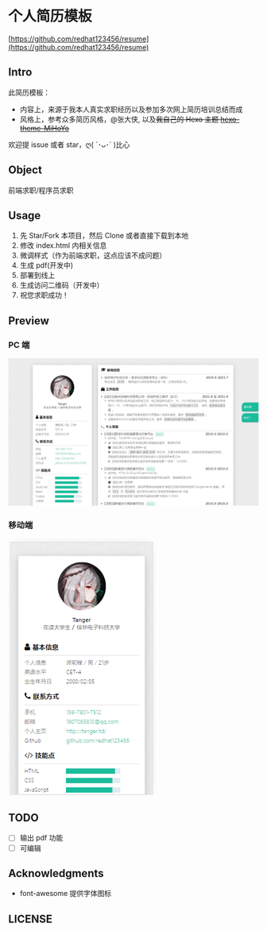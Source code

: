 # 个人简历模板

[https://github.com/redhat123456/resume](https://github.com/redhat123456/resume)

## Intro

此简历模板：

- 内容上，来源于我本人真实求职经历以及参加多次网上简历培训总结而成
- 风格上，参考众多简历风格，@张大侠, 以及~~我自己的 Hexo 主题 [hexo-theme-MiHoYo](https://github.com/redhat123456/hexo-theme-MiHoYo)~~

欢迎提 issue 或者 star，ღ( ´･ᴗ･` )比心

## Object

前端求职/程序员求职

## Usage

1. 先 Star/Fork 本项目，然后 Clone 或者直接下载到本地
2. 修改 index.html 内相关信息
3. 微调样式（作为前端求职，这点应该不成问题）
4. 生成 pdf(开发中)
5. 部署到线上
6. 生成访问二维码（开发中）
7. 祝您求职成功！

## Preview

### PC 端

![](assets/images/pc.png)

### 移动端

![](assets/images/ip.png)

## TODO

- [ ] 输出 pdf 功能
- [ ] 可编辑

## Acknowledgments

- font-awesome 提供字体图标

## LICENSE
